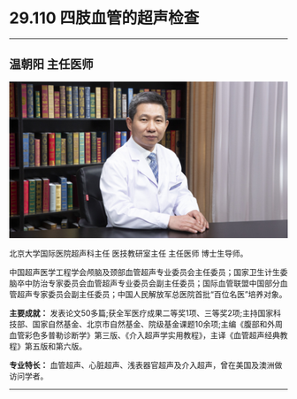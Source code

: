 # 29.110 四肢血管的超声检查

---

## 温朝阳 主任医师

![1686393894534](image/c29_110/1686393894534.png)

北京大学国际医院超声科主任 医技教研室主任 主任医师 博士生导师。

中国超声医学工程学会颅脑及颈部血管超声专业委员会主任委员；国家卫生计生委脑卒中防治专家委员会血管超声专业委员会副主任委员；国际血管联盟中国部分血管超声专家委员会副主任委员；中国人民解放军总医院首批“百位名医”培养对象。

**主要成就：** 发表论文50多篇;获全军医疗成果二等奖1项、三等奖2项;主持国家科技部、国家自然基金、北京市自然基金、院级基金课题10余项;主编《腹部和外周血管彩色多普勒诊断学》第三版、《介入超声学实用教程》，主译《血管超声经典教程》第五版和第六版。

**专业特长：** 血管超声、心脏超声、浅表器官超声及介入超声，曾在美国及澳洲做访问学者。

---
